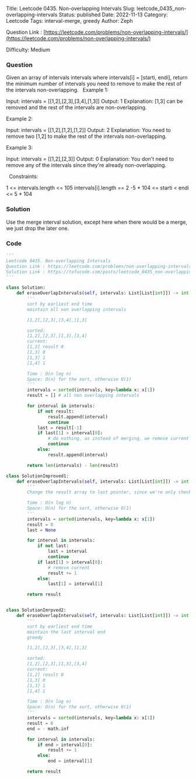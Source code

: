 Title: Leetcode 0435. Non-overlapping Intervals
Slug: leetcode_0435_non-overlapping-intervals
Status: published
Date: 2022-11-13
Category: Leetcode
Tags: interval-merge, greedy
Author: Zeph

Question Link : [https://leetcode.com/problems/non-overlapping-intervals/](https://leetcode.com/problems/non-overlapping-intervals/)

Difficulty: Medium

### Question
Given an array of intervals intervals where intervals[i] = [starti, endi], return the minimum number of intervals you need to remove to make the rest of the intervals non-overlapping.
 
Example 1:

Input: intervals = [[1,2],[2,3],[3,4],[1,3]]
Output: 1
Explanation: [1,3] can be removed and the rest of the intervals are non-overlapping.

Example 2:

Input: intervals = [[1,2],[1,2],[1,2]]
Output: 2
Explanation: You need to remove two [1,2] to make the rest of the intervals non-overlapping.

Example 3:

Input: intervals = [[1,2],[2,3]]
Output: 0
Explanation: You don't need to remove any of the intervals since they're already non-overlapping.

 
Constraints:

1 <= intervals.length <= 105
intervals[i].length == 2
-5 * 104 <= starti < endi <= 5 * 104

### Solution

Use the merge interval solution, except here when there would be a merge, we just drop the later one.

### Code
```python
'''
Leetcode 0435. Non-overlapping Intervals
Question Link : https://leetcode.com/problems/non-overlapping-intervals/
Solution Link : https://tofucode.com/posts/leetcode_0435_non-overlapping-intervals.html
'''

class Solution:
    def eraseOverlapIntervals(self, intervals: List[List[int]]) -> int:
        '''
        sort by earliest end time
        maintain all non overlapping intervals

        [1,2],[2,3],[3,4],[1,3]

        sorted:
        [1,2],[2,3],[1,3],[3,4]
        current:
        [1,2] result 0
        [1,3] 0
        [1,3] 1
        [1,4] 1

        Time : O(n log n)
        Space: O(n) for the sort, otherwise O(1)
        '''
        intervals = sorted(intervals, key=lambda x: x[1])
        result = [] # all non overlapping intervals

        for interval in intervals:
            if not result:
                result.append(interval)
                continue
            last = result[-1]
            if last[1] > interval[0]:
                # do nothing, as instead of merging, we remove current
                continue
            else:
                result.append(interval)

        return len(intervals) - len(result)

class SolutionImproved1:
    def eraseOverlapIntervals(self, intervals: List[List[int]]) -> int:
        '''
        Change the result array to last pointer, since we're only checking the last one

        Time : O(n log n)
        Space: O(n) for the sort, otherwise O(1)
        '''
        intervals = sorted(intervals, key=lambda x: x[1])
        result = 0
        last = None

        for interval in intervals:
            if not last:
                last = interval
                continue
            if last[1] > interval[0]:
                # remove current
                result += 1
            else:
                last[1] = interval[1]

        return result


class SolutionImrpved2:
    def eraseOverlapIntervals(self, intervals: List[List[int]]) -> int:
        '''
        sort by earliest end time
        maintain the last interval end
        greedy

        [1,2],[2,3],[3,4],[1,3]

        sorted:
        [1,2],[2,3],[1,3],[3,4]
        current:
        [1,2] result 0
        [1,3] 0
        [1,3] 1
        [1,4] 1

        Time : O(n log n)
        Space: O(n) for the sort, otherwise O(1)
        '''
        intervals = sorted(intervals, key=lambda x: x[1])
        result = 0
        end = - math.inf

        for interval in intervals:
            if end > interval[0]:
                result += 1
            else:
                end = interval[1]

        return result

```

